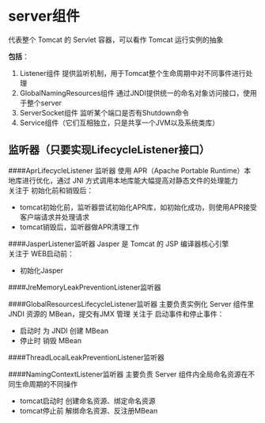 # server组件

代表整个 Tomcat 的 Servlet 容器，可以看作 Tomcat 运行实例的抽象<br>

**包括**：<br>
1. Listener组件
  提供监听机制，用于Tomcat整个生命周期中对不同事件进行处理
2. GlobalNamingResources组件
  通过JNDI提供统一的命名对象访问接口，使用于整个server
3. ServerSocket组件
  监听某个端口是否有Shutdown命令
4. Service组件（它们互相独立，只是共享一个JVM以及系统类库）

监听器（只要实现LifecycleListener接口）
------------
####AprLifecycleListener 监听器
使用 APR（Apache Portable Runtime）本地库进行优化，通过 JNI 方式调用本地库能大幅提高对静态文件的处理能力<br>
关注于 初始化前和销毁后：
  * tomcat初始化前，监听器尝试初始化APR库，如初始化成功，则使用APR接受客户端请求并处理请求
  * tomcat销毁后，监听器做APR清理工作

####JasperListener监听器
Jasper 是 Tomcat 的 JSP 编译器核心引擎<br>
关注于 WEB启动前：
  * 初始化Jasper

####JreMemoryLeakPreventionListener监听器

####GlobalResourcesLifecycleListener监听器
主要负责实例化 Server 组件里 JNDI 资源的 MBean，提交有JMX 管理
关注于 启动事件和停止事件：
  * 启动时 为 JNDI 创建 MBean
  * 停止时 销毁 MBean

####ThreadLocalLeakPreventionListener监听器


####NamingContextListener监听器
主要负责 Server 组件内全局命名资源在不同生命周期的不同操作
* tomcat启动时 创建命名资源、绑定命名资源
* tomcat停止前 解绑命名资源、反注册MBean
